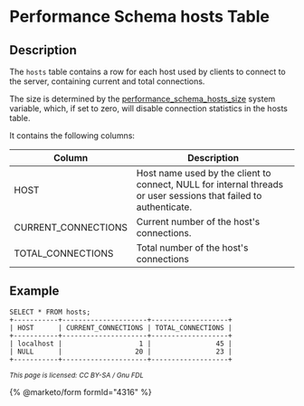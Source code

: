 
# Performance Schema hosts Table

## Description


The `hosts` table contains a row for each host used by clients to connect to the server, containing current and total connections.


The size is determined by the [performance_schema_hosts_size](../performance-schema-system-variables.md#performance_schema_hosts_size) system variable, which, if set to zero, will disable connection statistics in the hosts table.


It contains the following columns:



| Column | Description |
| --- | --- |
| HOST | Host name used by the client to connect, NULL for internal threads or user sessions that failed to authenticate. |
| CURRENT_CONNECTIONS | Current number of the host's connections. |
| TOTAL_CONNECTIONS | Total number of the host's connections |



## Example


```
SELECT * FROM hosts;
+-----------+---------------------+-------------------+
| HOST      | CURRENT_CONNECTIONS | TOTAL_CONNECTIONS |
+-----------+---------------------+-------------------+
| localhost |                   1 |                45 |
| NULL      |                  20 |                23 |
+-----------+---------------------+-------------------+
```


<sub>_This page is licensed: CC BY-SA / Gnu FDL_</sub>


{% @marketo/form formId="4316" %}
